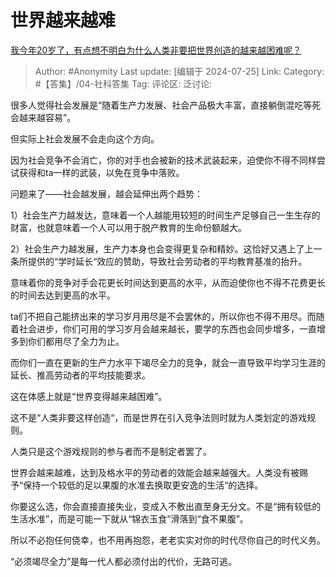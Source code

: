 # 世界越来越难
[我今年20岁了，有点想不明白为什么人类非要把世界创造的越来越困难呢？](https://www.zhihu.com/question/452475296/answer/3572684871)

> Author: #Anonymity
> Last update: [编辑于 2024-07-25]
> Link:
> Category: #【答集】/04-社科答集 
> Tag: 
> 评论区:
> 泛讨论:

很多人觉得社会发展是“随着生产力发展、社会产品极大丰富，直接躺倒混吃等死会越来越容易”。

但实际上社会发展不会走向这个方向。

因为社会竞争不会消亡，你的对手也会被新的技术武装起来，迫使你不得不同样尝试获得和ta一样的武装，以免在竞争中落败。

问题来了——社会越发展，越会延伸出两个趋势：

1）社会生产力越发达，意味着一个人越能用较短的时间生产足够自己一生生存的财富，也就意味着一个人可以用于脱产教育的生命份额越大。

2）社会生产力越发展，生产力本身也会变得更复杂和精妙。这恰好又遇上了上一条所提供的“学时延长“效应的赞助，导致社会劳动者的平均教育基准的抬升。

意味着你的竞争对手会花更长时间达到更高的水平，从而迫使你也不得不花费更长的时间去达到更高的水平。

ta们不把自己能挤出来的学习岁月用尽是不会罢休的，所以你也不得不用尽。而随着社会进步，你们可用的学习岁月会越来越长，要学的东西也会同步增多，一直增多到你们都用尽了全力为止。

而你们一直在更新的生产力水平下竭尽全力的竞争，就会一直导致平均学习生涯的延长、推高劳动者的平均技能要求。

这在体感上就是“世界变得越来越困难”。

这不是“人类非要这样创造“，而是世界在引入竞争法则时就为人类划定的游戏规则。

人类只是这个游戏规则的参与者而不是制定者罢了。

世界会越来越难，达到及格水平的劳动者的效能会越来越强大。人类没有被赐予“保持一个较低的足以果腹的水准去换取更安逸的生活“的选择。

你要这么选，你会直接直接失业，变成入不敷出直至身无分文。不是“拥有较低的生活水准”，而是可能一下就从“锦衣玉食”滑落到“食不果腹”。

所以不必抱任何侥幸，也不用再抱怨，老老实实对你的时代尽你自己的时代义务。

“必须竭尽全力”是每一代人都必须付出的代价，无路可逃。